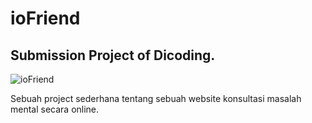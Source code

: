 # ioFriend
## Submission Project of Dicoding.
![ioFriend](https://user-images.githubusercontent.com/88519383/229554665-8a970c52-aa40-48df-b5fc-6e6bd266f8df.PNG)

Sebuah project sederhana tentang sebuah website konsultasi masalah mental secara online.
